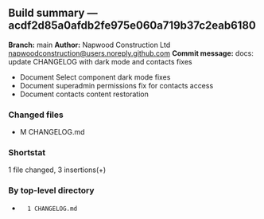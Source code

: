 ## Build summary — acdf2d85a0afdb2fe975e060a719b37c2eab6180

**Branch:** main
**Author:** Napwood Construction Ltd <napwoodconstruction@users.noreply.github.com>
**Commit message:** docs: update CHANGELOG with dark mode and contacts fixes

- Document Select component dark mode fixes
- Document superadmin permissions fix for contacts access
- Document contacts content restoration

### Changed files
 - M	CHANGELOG.md

### Shortstat
 1 file changed, 3 insertions(+)

### By top-level directory
 -       1 CHANGELOG.md
